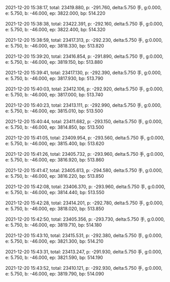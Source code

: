 2021-12-20 15:38:17, total: 23419.880, p: -291.760, delta:5.750 手, g:0.000, e: 5.750, b: -46.000, ep: 3822.000, bp: 514.220

2021-12-20 15:38:38, total: 23422.391, p: -292.160, delta:5.750 手, g:0.000, e: 5.750, b: -46.000, ep: 3822.400, bp: 514.320

2021-12-20 15:38:59, total: 23417.313, p: -292.230, delta:5.750 手, g:0.000, e: 5.750, b: -46.000, ep: 3818.330, bp: 513.820

2021-12-20 15:39:20, total: 23416.854, p: -291.890, delta:5.750 手, g:0.000, e: 5.750, b: -46.000, ep: 3819.150, bp: 513.880

2021-12-20 15:39:41, total: 23417.130, p: -292.390, delta:5.750 手, g:0.000, e: 5.750, b: -46.000, ep: 3817.930, bp: 513.790

2021-12-20 15:40:03, total: 23412.106, p: -292.920, delta:5.750 手, g:0.000, e: 5.750, b: -46.000, ep: 3817.000, bp: 513.740

2021-12-20 15:40:23, total: 23413.111, p: -292.990, delta:5.750 手, g:0.000, e: 5.750, b: -46.000, ep: 3815.010, bp: 513.500

2021-12-20 15:40:44, total: 23411.682, p: -293.150, delta:5.750 手, g:0.000, e: 5.750, b: -46.000, ep: 3814.850, bp: 513.500

2021-12-20 15:41:05, total: 23409.954, p: -293.560, delta:5.750 手, g:0.000, e: 5.750, b: -46.000, ep: 3815.400, bp: 513.620

2021-12-20 15:41:26, total: 23405.732, p: -293.960, delta:5.750 手, g:0.000, e: 5.750, b: -46.000, ep: 3816.920, bp: 513.860

2021-12-20 15:41:47, total: 23405.613, p: -294.580, delta:5.750 手, g:0.000, e: 5.750, b: -46.000, ep: 3816.220, bp: 513.850

2021-12-20 15:42:08, total: 23406.370, p: -293.960, delta:5.750 手, g:0.000, e: 5.750, b: -46.000, ep: 3814.440, bp: 513.550

2021-12-20 15:42:28, total: 23414.201, p: -292.780, delta:5.750 手, g:0.000, e: 5.750, b: -46.000, ep: 3818.020, bp: 513.850

2021-12-20 15:42:50, total: 23405.356, p: -293.730, delta:5.750 手, g:0.000, e: 5.750, b: -46.000, ep: 3819.710, bp: 514.180

2021-12-20 15:43:10, total: 23415.531, p: -292.380, delta:5.750 手, g:0.000, e: 5.750, b: -46.000, ep: 3821.300, bp: 514.210

2021-12-20 15:43:31, total: 23413.247, p: -291.930, delta:5.750 手, g:0.000, e: 5.750, b: -46.000, ep: 3821.590, bp: 514.190

2021-12-20 15:43:52, total: 23410.121, p: -292.930, delta:5.750 手, g:0.000, e: 5.750, b: -46.000, ep: 3819.790, bp: 514.090